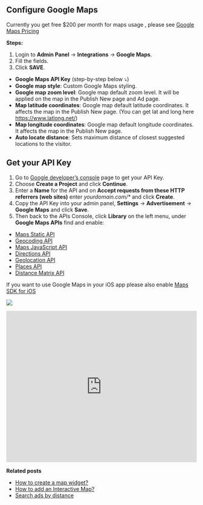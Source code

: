 ## Configure Google Maps

Currently you get free $200 per month for maps usage , please see [Google Maps Pricing](https://cloud.google.com/maps-platform/pricing)

**Steps:**

1.  Login to  **Admin Panel** -> **Integrations**  ->  **Google Maps**.
2.  Fill the fields.
3.  Click  **SAVE**.


-   **Google Maps API Key** (step-by-step below ⤵️)
-   **Google map style**: Custom Google Maps styling.
-   **Google map zoom level**: Google map default zoom level. It will be applied on the map in the Publish New page and Ad page.
-   **Map latitude coordinates**: Google map default latitude coordinates. It affects the map in the Publish New page. (You can get lat and long here https://www.latlong.net/)
-   **Map longitude coordinates**: Google map default longitude coordinates. It affects the map in the Publish New page.
-   **Auto locate distance**: Sets maximum distance of closest suggested locations to the visitor.

## Get your API Key

1.  Go to  [Google developer’s console](https://console.developers.google.com/)  page to get your API Key.
2.  Choose  **Create a Project**  and click  **Continue**.
3.  Enter a  **Name**  for the API and on  **Accept requests from these HTTP referrers (web sites)**  enter  _yourdomain.com/*_  and click  **Create**.
4.  Copy the API Key into your admin panel,  **Settings**  ->  **Advertisement**  ->  **Google Maps**  and click  **Save**.
5.  Then back to the APIs Console, click  **Library**  on the left menu, under  **Google Maps APIs**  find and enable:

-   [Maps Static API](https://console.cloud.google.com/apis/library/static-maps-backend.googleapis.com)
-   [Geocoding API](https://console.cloud.google.com/apis/library/geocoding-backend.googleapis.com)
-   [Maps JavaScript API](https://console.cloud.google.com/apis/library/maps-backend.googleapis.com)
-   [Directions API](https://console.cloud.google.com/apis/library/directions-backend.googleapis.com)
-   [Geolocation API](https://console.cloud.google.com/apis/library/geolocation.googleapis.com)
-   [Places API ](https://console.cloud.google.com/apis/library/places-backend.googleapis.com)
-   [Distance Matrix API](https://console.cloud.google.com/apis/library/distance-matrix-backend.googleapis.com)

If you want to use Google Maps in your iOS app please also enable [Maps SDK for iOS](https://console.cloud.google.com/marketplace/product/google/maps-ios-backend.googleapis.com)




![](https://raw.githubusercontent.com/yclas/guides/master/images/googlemapssettings2.png)


<iframe width="100%" height="400px" src="https://www.youtube.com/embed/HkgirwUTl74" title="Yclas video" frameborder="0" allow="accelerometer; autoplay; clipboard-write; encrypted-media; gyroscope; picture-in-picture" allowfullscreen></iframe>
 
 
 **Related posts**

-   [How to create a map widget?](Widgets-map-widget.md)
-   [How to add an Interactive Map?](Content-create-an-interactive-map.md)
-   [Search ads by distance](Search-ads-by-distance.md)

